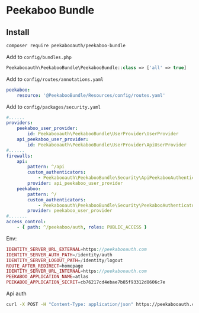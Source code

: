 Peekaboo Bundle
===================

## Install

```bash
composer require peekabooauth/peekaboo-bundle
```

Add to `config/bundles.php`

```php
Peekabooauth\PeekabooBundle\PeekabooBundle::class => ['all' => true]
```

Add to `config/routes/annotations.yaml`

```yaml
peekaboo:
    resource: '@PeekabooBundle/Resources/config/routes.yaml'
```

Add to `config/packages/security.yaml`

```yaml
#......
providers:
    peekaboo_user_provider:
        id: Peekabooauth\PeekabooBundle\UserProvider\UserProvider
    api_peekaboo_user_provider:
        id: Peekabooauth\PeekabooBundle\UserProvider\ApiUserProvider
#......
firewalls:
    api:
        pattern: ^/api
        custom_authenticators:
            - Peekabooauth\PeekabooBundle\Security\ApiPeekabooAuthenticator
        provider: api_peekaboo_user_provider
    peekaboo:
        pattern: ^/
        custom_authenticators:
            - Peekabooauth\PeekabooBundle\Security\PeekabooAuthenticator
        provider: peekaboo_user_provider
#.......
access_control:
    - { path: ^/peekaboo/auth, roles: PUBLIC_ACCESS }
```

Env:
```php
IDENTITY_SERVER_URL_EXTERNAL=https://peekabooauth.com
IDENTITY_SERVER_AUTH_PATH=/identity/auth
IDENTITY_SERVER_LOGOUT_PATH=/identity/logout
ROUTE_AFTER_REDIRECT=homepage
IDENTITY_SERVER_URL_INTERNAL=https://peekabooauth.com
PEEKABOO_APPLICATION_NAME=atlas
PEEKABOO_APPLICATION_SECRET=cb76217cd4ebae7b85f93312d8606c7e
```

Api auth
```bash
curl -X POST -H "Content-Type: application/json" https://peekabooauth.com/api/login_check -d '{"username":"andriy@loc.loc","password":"123456"}'
```
